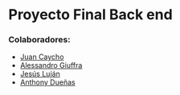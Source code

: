 # Proyecto Final Back end

### Colaboradores:
- [Juan Caycho](https://github.com/JuanCaychoPaucar)
- [Alessandro Giuffra](https://github.com/Agiuffra)
- [Jesús Luján](https://github.com/jesuslujancardenas2412)
- [Anthony Dueñas](https://github.com/AnthonyDval)